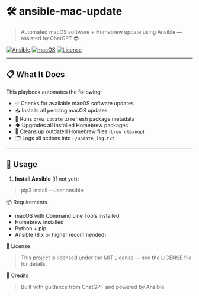 # 🛠️ ansible-mac-update

> Automated macOS software + Homebrew update using Ansible — assisted by ChatGPT 😎

[![Ansible](https://img.shields.io/badge/Ansible-Playbook-00AAD4?logo=ansible)](https://docs.ansible.com/)
[![macOS](https://img.shields.io/badge/Platform-macOS-black?logo=apple)](https://apple.com/macos/)
[![License](https://img.shields.io/badge/license-MIT-green)](./LICENSE)

---

## 📋 What It Does

This playbook automates the following:

- ✅ Checks for available macOS software updates  
- 📥 Installs all pending macOS updates  
- 🍺 Runs `brew update` to refresh package metadata  
- ⬆️ Upgrades all installed Homebrew packages  
- 🧹 Cleans up outdated Homebrew files (`brew cleanup`)  
- 🗂️ Logs all actions into `~/update_log.txt`  

---

## 🚀 Usage

1. **Install Ansible** (if not yet):
> pip3 install --user ansible

📦 Requirements
* macOS with Command Line Tools installed
* Homebrew installed
* Python + pip
* Ansible (8.x or higher recommended)

📄 License
> This project is licensed under the MIT License — see the LICENSE file for details.

🙌 Credits
> Built with guidance from ChatGPT and powered by Ansible.
